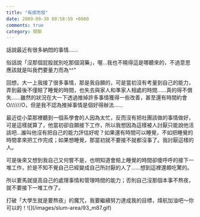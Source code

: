 ```yaml
---
title: "有感而發"
date: 2009-09-30 00:58:59 +0800
comments: true
category: 閒聊
---
```

<p>話說最近有很多納悶的事情&hellip;&hellip;</p><p>俗話說「沒那個屁股就別吃那個瀉藥」，喔&hellip;我也不曉得這是哪聽來的，不過意思應該就是叫我們要量力而為^^"</p><p>回想，大一上我接了很多事情，那是我自願的，可是當初沒有考量到自己的能力，弄到最後不僅賠了睡覺的時間，也失去與家人和準家人相處的時間&hellip;&hellip;真的得不償失&hellip;&hellip;雖然的狀況在大一下透過推掉許多事情獲得一些改善，甚至還有時間約會O//////O，但是我不認為推掉事情是個好得辦法&hellip;&hellip;</p><p>最近從小菜那裡聽到一個系學會的人因為太忙，反而沒有把社團該做的事情做好，可是這樣就算了，他當初卻自願接下工作，所以我想因為這樣被人討厭只能說他活該吧&hellip;誰叫他沒有把自己的能力評估好呢？如果還有時間可以睡覺，不如把睡覺的時間拿來把工作完成；如果想睡覺，那當初就不要接不就都沒事了。我討厭這樣的人。</p><p>可是後來又想到我自己又何嘗不是，也明知道會賠上睡覺的時間卻傻呼呼的接下一堆工作，於是不知不覺自己已經變成自己所討厭的人了&hellip;&hellip;想到這裡還頗吃驚的。</p><p>所以要馬就提高自己的處理事情和管理時間的能力；否則自己沒那個本事不熬夜，就不要接下一堆工作了。</p><p>打破「大學生就是要熬夜」的魔咒，我要繼續努力達成我的目標，煒航加油吧～你可以的！![](/images/slum-area/93_m87.gif)</p><p>&nbsp;</p>
